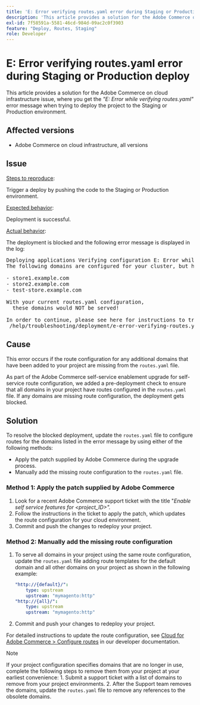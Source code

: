 ```yaml
---
title: 'E: Error verifying routes.yaml error during Staging or Production deploy'
description: 'This article provides a solution for the Adobe Commerce on cloud infrastructure issue, where you get the *"E: Error while verifying routes.yaml"* error message when trying to deploy the project to the Staging or Production environment.'
exl-id: 7f58591a-5581-46cd-984d-09ac2c0f3903
feature: "Deploy, Routes, Staging"
role: Developer
---
```

# E: Error verifying routes.yaml error during Staging or Production deploy

This article provides a solution for the Adobe Commerce on cloud infrastructure issue, where you get the *"E: Error while verifying routes.yaml"* error message when trying to deploy the project to the Staging or Production environment.

## Affected versions

* Adobe Commerce on cloud infrastructure, all versions

## Issue

<u>Steps to reproduce</u>:

Trigger a deploy by pushing the code to the Staging or Production environment.

<u>Expected behavior</u>:

Deployment is successful.

<u>Actual behavior</u>:

The deployment is blocked and the following error message is displayed in the log:

<pre>Deploying applications Verifying configuration E: Error while verifying routes.yaml.
The following domains are configured for your cluster, but have no routes defined in your routes.yaml file:

- store1.example.com
- store2.example.com
- test-store.example.com

With your current routes.yaml configuration,
  these domains would NOT be served!

In order to continue, please see here for instructions to troubleshoot:
 /help/troubleshooting/deployment/e-error-verifying-routes.yaml-error-during-staging-or-production-deploy.md</pre>

## Cause

This error occurs if the route configuration for any additional domains that have been added to your project are missing from the `routes.yaml` file.

As part of the Adobe Commerce self-service enablement upgrade for self-service route configuration, we added a pre-deployment check to ensure that all domains in your project have routes configured in the `routes.yaml` file. If any domains are missing route configuration, the deployment gets blocked.

## Solution

To resolve the blocked deployment, update the `routes.yaml` file to configure routes for the domains listed in the error message by using either of the following methods:

* Apply the patch supplied by Adobe Commerce during the upgrade process.
* Manually add the missing route configuration to the `routes.yaml` file.

### Method 1: Apply the patch supplied by Adobe Commerce

1. Look for a recent Adobe Commerce support ticket with the title "*Enable self service features for <project\_ID>".*
1. Follow the instructions in the ticket to apply the patch, which updates the route configuration for your cloud environment.
1. Сommit and push the changes to redeploy your project.

### Method 2: Manually add the missing route configuration

1. To serve all domains in your project using the same route configuration, update the `routes.yaml` file adding route templates for the default domain and all other domains on your project as shown in the following example:

   ```yaml
   "http://{default}/":
       type: upstream
       upstream: "mymagento:http"
   "http://{all}/":
       type: upstream
       upstream: "mymagento:http"
   ```

1. Сommit and push your changes to redeploy your project.

For detailed instructions to update the route configuration, see [Cloud for Adobe Commerce > Configure routes](https://devdocs.magento.com/guides/v2.3/cloud/project/project-conf-files_routes.html) in our developer documentation.

>[!NOTE]
>
>If your project configuration specifies domains that are no longer in use, complete the following steps to remove them from your project at your earliest convenience: 1. Submit a support ticket with a list of domains to remove from your project environments. 2. After the Support team removes the domains, update the `routes.yaml` file to remove any references to the obsolete domains.
